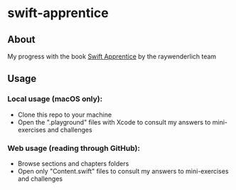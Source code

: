 # swift-apprentice

## About
My progress with the book [Swift Apprentice](https://www.raywenderlich.com/books/swift-apprentice/v6.0) by the raywenderlich team

## Usage
### Local usage (macOS only):
- Clone this repo to your machine
- Open the ".playground" files with Xcode to consult my answers to mini-exercises and challenges

### Web usage (reading through GitHub):
- Browse sections and chapters folders
- Open only "Content.swift" files to consult my answers to mini-exercises and challenges

